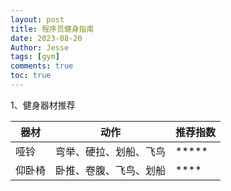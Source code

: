 ```yaml
---
layout: post
title: 程序员健身指南
date: 2023-08-20
Author: Jesse 
tags: [gym]
comments: true
toc: true
---
```


1、健身器材推荐

| 器材 | 动作 | 推荐指数 |
| ---- | ---- | ------- |
| 哑铃 | 弯举、硬拉、划船、飞鸟 | \*\*\*\*\* |
| 仰卧椅 | 卧推、卷腹、飞鸟、划船 | \*\*\*\* |
